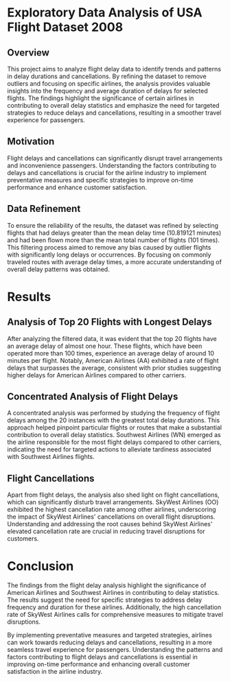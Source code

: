 # Exploratory Data Analysis of USA Flight Dataset 2008

## Overview
This project aims to analyze flight delay data to identify trends and patterns in delay durations and cancellations. By refining the dataset to remove outliers and focusing on specific airlines, the analysis provides valuable insights into the frequency and average duration of delays for selected flights. The findings highlight the significance of certain airlines in contributing to overall delay statistics and emphasize the need for targeted strategies to reduce delays and cancellations, resulting in a smoother travel experience for passengers.

## Motivation
Flight delays and cancellations can significantly disrupt travel arrangements and inconvenience passengers. Understanding the factors contributing to delays and cancellations is crucial for the airline industry to implement preventative measures and specific strategies to improve on-time performance and enhance customer satisfaction.

## Data Refinement
To ensure the reliability of the results, the dataset was refined by selecting flights that had delays greater than the mean delay time (10.819121 minutes) and had been flown more than the mean total number of flights (101 times). This filtering process aimed to remove any bias caused by outlier flights with significantly long delays or occurrences. By focusing on commonly traveled routes with average delay times, a more accurate understanding of overall delay patterns was obtained.

# Results
## Analysis of Top 20 Flights with Longest Delays
After analyzing the filtered data, it was evident that the top 20 flights have an average delay of almost one hour. These flights, which have been operated more than 100 times, experience an average delay of around 10 minutes per flight. Notably, American Airlines (AA) exhibited a rate of flight delays that surpasses the average, consistent with prior studies suggesting higher delays for American Airlines compared to other carriers.

## Concentrated Analysis of Flight Delays
A concentrated analysis was performed by studying the frequency of flight delays among the 20 instances with the greatest total delay durations. This approach helped pinpoint particular flights or routes that make a substantial contribution to overall delay statistics. Southwest Airlines (WN) emerged as the airline responsible for the most flight delays compared to other carriers, indicating the need for targeted actions to alleviate tardiness associated with Southwest Airlines flights.

## Flight Cancellations
Apart from flight delays, the analysis also shed light on flight cancellations, which can significantly disturb travel arrangements. SkyWest Airlines (OO) exhibited the highest cancellation rate among other airlines, underscoring the impact of SkyWest Airlines' cancellations on overall flight disruptions. Understanding and addressing the root causes behind SkyWest Airlines' elevated cancellation rate are crucial in reducing travel disruptions for customers.

# Conclusion
The findings from the flight delay analysis highlight the significance of American Airlines and Southwest Airlines in contributing to delay statistics. The results suggest the need for specific strategies to address delay frequency and duration for these airlines. Additionally, the high cancellation rate of SkyWest Airlines calls for comprehensive measures to mitigate travel disruptions.

By implementing preventative measures and targeted strategies, airlines can work towards reducing delays and cancellations, resulting in a more seamless travel experience for passengers. Understanding the patterns and factors contributing to flight delays and cancellations is essential in improving on-time performance and enhancing overall customer satisfaction in the airline industry.
